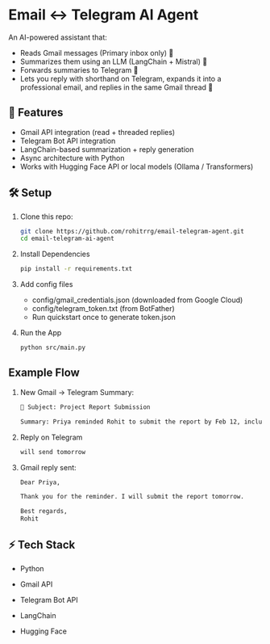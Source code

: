 # Email ↔ Telegram AI Agent

An AI-powered assistant that:
- Reads Gmail messages (Primary inbox only) 📧
- Summarizes them using an LLM (LangChain + Mistral) 🤖
- Forwards summaries to Telegram 📲
- Lets you reply with shorthand on Telegram, expands it into a professional email, and replies in the same Gmail thread 🔄

## 🚀 Features
- Gmail API integration (read + threaded replies)
- Telegram Bot API integration
- LangChain-based summarization + reply generation
- Async architecture with Python
- Works with Hugging Face API or local models (Ollama / Transformers)

## 🛠 Setup
1. Clone this repo:
   ```bash
   git clone https://github.com/rohitrrg/email-telegram-agent.git
   cd email-telegram-ai-agent

2. Install Dependencies
   ```bash
   pip install -r requirements.txt

3. Add config files
   *  config/gmail_credentials.json (downloaded from Google Cloud)
   *  config/telegram_token.txt (from BotFather)
   *  Run quickstart once to generate token.json

4. Run the App
   ```bash
   python src/main.py

## Example Flow
1. New Gmail → Telegram Summary:
   ```bash
   📧 Subject: Project Report Submission

   Summary: Priya reminded Rohit to submit the report by Feb 12, including progress and next plans.

2. Reply on Telegram
   ```bash
   will send tomorrow

3. Gmail reply sent:
   ```bash
   Dear Priya,

   Thank you for the reminder. I will submit the report tomorrow.

   Best regards,
   Rohit

## ⚡ Tech Stack
- Python

- Gmail API

- Telegram Bot API

* LangChain

* Hugging Face
